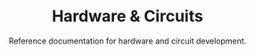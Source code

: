 ---
layout: Hardware
title: Hardware & Circuits
subtitle: Reference documentation for hardware and circuit development.
---